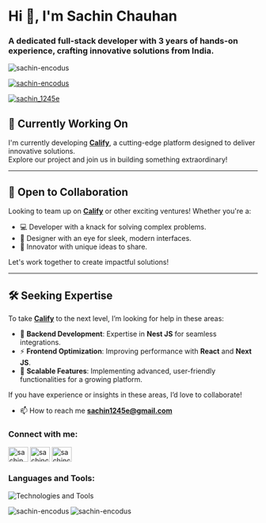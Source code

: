 <h1>Hi 👋, I'm Sachin Chauhan</h1>
<h3>A dedicated full-stack developer with 3 years of hands-on experience, crafting innovative solutions from India.</h3>

<p align="left"> <img src="https://komarev.com/ghpvc/?username=sachin-encodus&label=Profile%20views&color=0e75b6&style=flat" alt="sachin-encodus" /> </p>

<p align="left"> <a href="https://github.com/ryo-ma/github-profile-trophy"><img src="https://github-profile-trophy.vercel.app/?username=sachin-encodus&row=4&theme=onedark" alt="sachin-encodus" /></a> </p>

<p align="left"> <a href="https://twitter.com/sachin_1245e" target="blank"><img src="https://img.shields.io/twitter/follow/sachin_1245e?logo=twitter&style=for-the-badge" alt="sachin_1245e" /></a> </p>

## 🚀 Currently Working On  
I'm currently developing [**Calify**](https://calify.in/), a cutting-edge platform designed to deliver innovative solutions.  
Explore our project and join us in building something extraordinary!  

---

## 🤝 Open to Collaboration  
Looking to team up on [**Calify**](https://calify.in/) or other exciting ventures! Whether you're a:  
- 💻 Developer with a knack for solving complex problems.  
- 🎨 Designer with an eye for sleek, modern interfaces.  
- 🌟 Innovator with unique ideas to share.  

Let's work together to create impactful solutions!  

---

## 🛠️ Seeking Expertise  
To take [**Calify**](https://calify.in/) to the next level, I’m looking for help in these areas:  
- 🔧 **Backend Development**: Expertise in **Nest JS** for seamless integrations.  
- ⚡ **Frontend Optimization**: Improving performance with **React** and **Next JS**.  
- 🌟 **Scalable Features**: Implementing advanced, user-friendly functionalities for a growing platform.  

If you have experience or insights in these areas, I’d love to collaborate!


- 📫 How to reach me **sachin1245e@gmail.com**

<h3 align="left">Connect with me:</h3>
<p align="left">
<a href="https://twitter.com/sachin_1245e" target="blank"><img align="center" src="https://raw.githubusercontent.com/rahuldkjain/github-profile-readme-generator/master/src/images/icons/Social/twitter.svg" alt="sachin_1245e" height="30" width="40" /></a>
<a href="https://linkedin.com/in/sachinchauhanofficial" target="blank"><img align="center" src="https://raw.githubusercontent.com/rahuldkjain/github-profile-readme-generator/master/src/images/icons/Social/linked-in-alt.svg" alt="sachinchauhanofficial" height="30" width="40" /></a>
<a href="https://instagram.com/sachinchauhan.__" target="blank"><img align="center" src="https://raw.githubusercontent.com/rahuldkjain/github-profile-readme-generator/master/src/images/icons/Social/instagram.svg" alt="sachinchauhan.__" height="30" width="40" /></a>
</p>
 

<h3 align="left">Languages and Tools:</h3>
<p align="left">  <img src="https://skillicons.dev/icons?i=react,nextjs,ts,js,html,css,tailwind,redux,graphql,firebase,git,bootstrap,docker,express,mongodb,nestjs,nodejs,postgresql,sass,materialui,redis,kotlin,postman" alt="Technologies and Tools" /> </p>

<p><img align="left" src="https://github-readme-stats.vercel.app/api/top-langs?username=sachin-encodus&show_icons=true&locale=en&layout=compact" alt="sachin-encodus" /></p>

<p><img align="center" src="https://github-readme-streak-stats.herokuapp.com/?user=sachin-encodus&" alt="sachin-encodus" /></p>
